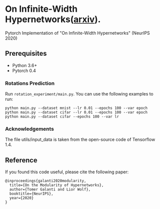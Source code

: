 # On Infinite-Width Hypernetworks([arxiv](https://arxiv.org/abs/2003.12193)).

Pytorch Implementation of "On Infinite-Width Hypernetworks" (NeurIPS 2020)

## Prerequisites
- Python 3.6+
- Pytorch 0.4

### Rotations Prediction
Run ```rotation_experiment/main.py```. You can use the following examples to run:
```
python main.py --dataset mnist --lr 0.01 --epochs 100 --var epoch
python main.py --dataset cifar --lr 0.01 --epochs 100 --var epoch
python main.py --dataset cifar --epochs 100 --var lr
```

### Acknowledgements
The file utils/input_data is taken from the open-source code of Tensorflow 1.4.

## Reference
If you found this code useful, please cite the following paper:
```
@inproceedings{galanti2020modularity,
  title={On the Modularity of Hypernetworks},
  author={Tomer Galanti and Lior Wolf},
  booktitle={NeurIPS},
  year={2020}
}
```


